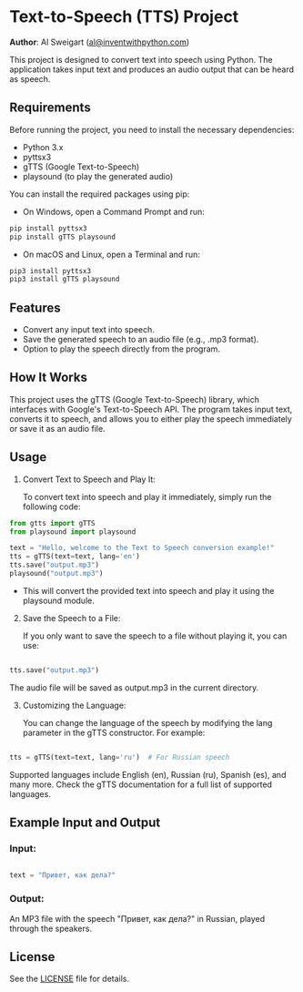 # Text-to-Speech (TTS) Project
**Author**: Al Sweigart (al@inventwithpython.com)

This project is designed to convert text into speech using Python. The application takes input text and produces an audio output that can be heard as speech.

## Requirements
Before running the project, you need to install the necessary dependencies:

- Python 3.x
- pyttsx3
- gTTS (Google Text-to-Speech)
- playsound (to play the generated audio)

You can install the required packages using pip:
- On Windows, open a Command Prompt and run:
```bash
pip install pyttsx3
pip install gTTS playsound
```
- On macOS and Linux, open a Terminal and run:
```bash
pip3 install pyttsx3
pip3 install gTTS playsound
```

## Features
- Convert any input text into speech.
- Save the generated speech to an audio file (e.g., .mp3 format).
- Option to play the speech directly from the program.

## How It Works
This project uses the gTTS (Google Text-to-Speech) library, which interfaces with Google's Text-to-Speech API. The program takes input text, converts it to speech, and allows you to either play the speech immediately or save it as an audio file.

## Usage
1. Convert Text to Speech and Play It:

   To convert text into speech and play it immediately, simply run the following code:

```python
from gtts import gTTS
from playsound import playsound

text = "Hello, welcome to the Text to Speech conversion example!"
tts = gTTS(text=text, lang='en')
tts.save("output.mp3")
playsound("output.mp3")
```
- This will convert the provided text into speech and play it using the playsound module.

2. Save the Speech to a File:

   If you only want to save the speech to a file without playing it, you can use:

```python

tts.save("output.mp3")
```
   The audio file will be saved as output.mp3 in the current directory.

3. Customizing the Language:

   You can change the language of the speech by modifying the lang parameter in the gTTS constructor. For example:

```python

tts = gTTS(text=text, lang='ru')  # For Russian speech
```
   Supported languages include English (en), Russian (ru), Spanish (es), and many more. Check the gTTS documentation for a full list of supported languages.

## Example Input and Output
### Input:
```python

text = "Привет, как дела?"
```
### Output:
An MP3 file with the speech "Привет, как дела?" in Russian, played through the speakers.

## License
See the [LICENSE](LICENSE) file for details.
